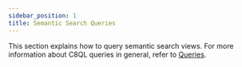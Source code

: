 ```yaml
---
sidebar_position: 1
title: Semantic Search Queries
---
```


This section explains how to query semantic search views. For more information about C8QL queries in general, refer to [Queries](../../../../queries/).

<DocCardList />

